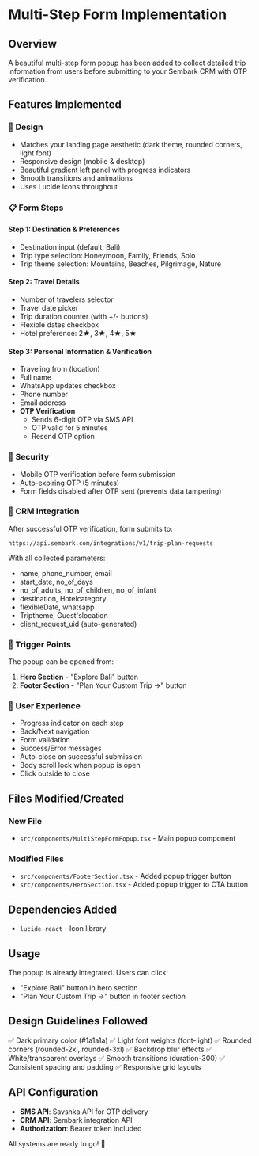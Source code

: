 # Multi-Step Form Implementation

## Overview
A beautiful multi-step form popup has been added to collect detailed trip information from users before submitting to your Sembark CRM with OTP verification.

## Features Implemented

### 🎨 Design
- Matches your landing page aesthetic (dark theme, rounded corners, light font)
- Responsive design (mobile & desktop)
- Beautiful gradient left panel with progress indicators
- Smooth transitions and animations
- Uses Lucide icons throughout

### 📋 Form Steps

#### Step 1: Destination & Preferences
- Destination input (default: Bali)
- Trip type selection: Honeymoon, Family, Friends, Solo
- Trip theme selection: Mountains, Beaches, Pilgrimage, Nature

#### Step 2: Travel Details
- Number of travelers selector
- Travel date picker
- Trip duration counter (with +/- buttons)
- Flexible dates checkbox
- Hotel preference: 2★, 3★, 4★, 5★

#### Step 3: Personal Information & Verification
- Traveling from (location)
- Full name
- WhatsApp updates checkbox
- Phone number
- Email address
- **OTP Verification**
  - Sends 6-digit OTP via SMS API
  - OTP valid for 5 minutes
  - Resend OTP option

### 🔐 Security
- Mobile OTP verification before form submission
- Auto-expiring OTP (5 minutes)
- Form fields disabled after OTP sent (prevents data tampering)

### 🚀 CRM Integration
After successful OTP verification, form submits to:
```
https://api.sembark.com/integrations/v1/trip-plan-requests
```

With all collected parameters:
- name, phone_number, email
- start_date, no_of_days
- no_of_adults, no_of_children, no_of_infant
- destination, Hotelcategory
- flexibleDate, whatsapp
- Triptheme, Guest'slocation
- client_request_uid (auto-generated)

### 🎯 Trigger Points
The popup can be opened from:
1. **Hero Section** - "Explore Bali" button
2. **Footer Section** - "Plan Your Custom Trip →" button

### 📱 User Experience
- Progress indicator on each step
- Back/Next navigation
- Form validation
- Success/Error messages
- Auto-close on successful submission
- Body scroll lock when popup is open
- Click outside to close

## Files Modified/Created

### New File
- `src/components/MultiStepFormPopup.tsx` - Main popup component

### Modified Files
- `src/components/FooterSection.tsx` - Added popup trigger button
- `src/components/HeroSection.tsx` - Added popup trigger to CTA button

## Dependencies Added
- `lucide-react` - Icon library

## Usage

The popup is already integrated. Users can click:
- "Explore Bali" button in hero section
- "Plan Your Custom Trip →" button in footer section

## Design Guidelines Followed
✅ Dark primary color (#1a1a1a)
✅ Light font weights (font-light)
✅ Rounded corners (rounded-2xl, rounded-3xl)
✅ Backdrop blur effects
✅ White/transparent overlays
✅ Smooth transitions (duration-300)
✅ Consistent spacing and padding
✅ Responsive grid layouts

## API Configuration
- **SMS API**: Savshka API for OTP delivery
- **CRM API**: Sembark integration API
- **Authorization**: Bearer token included

All systems are ready to go! 🎉
